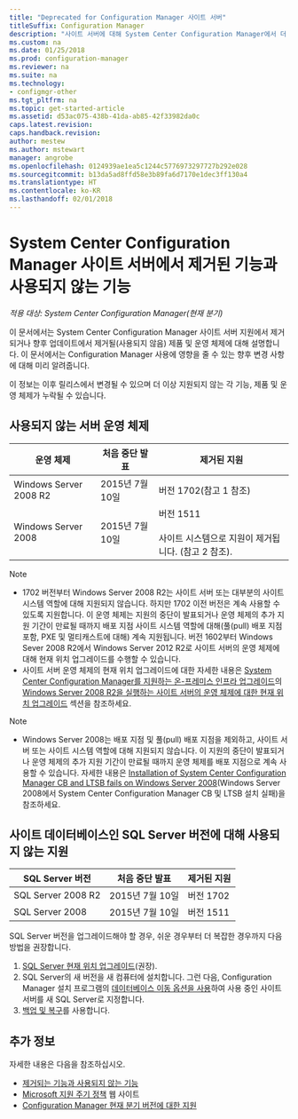 ```yaml
---
title: "Deprecated for Configuration Manager 사이트 서버"
titleSuffix: Configuration Manager
description: "사이트 서버에 대해 System Center Configuration Manager에서 더 이상 지원되지 않는 제품 및 운영 체제에 대해 알아봅니다."
ms.custom: na
ms.date: 01/25/2018
ms.prod: configuration-manager
ms.reviewer: na
ms.suite: na
ms.technology:
- configmgr-other
ms.tgt_pltfrm: na
ms.topic: get-started-article
ms.assetid: d53ac075-438b-41da-ab85-42f33982da0c
caps.latest.revision: 
caps.handback.revision: 
author: mestew
ms.author: mstewart
manager: angrobe
ms.openlocfilehash: 0124939ae1ea5c1244c5776973297727b292e028
ms.sourcegitcommit: b13da5ad8ffd58e3b89fa6d7170e1dec3ff130a4
ms.translationtype: HT
ms.contentlocale: ko-KR
ms.lasthandoff: 02/01/2018
---
```

# <a name="removed-and-deprecated-for-system-center-configuration-manager-site-servers"></a>System Center Configuration Manager 사이트 서버에서 제거된 기능과 사용되지 않는 기능

*적용 대상: System Center Configuration Manager(현재 분기)*

이 문서에서는 System Center Configuration Manager 사이트 서버 지원에서 제거되거나 향후 업데이트에서 제거될(사용되지 않음) 제품 및 운영 체제에 대해 설명합니다. 이 문서에서는 Configuration Manager 사용에 영향을 줄 수 있는 향후 변경 사항에 대해 미리 알려줍니다.  

이 정보는 이후 릴리스에서 변경될 수 있으며 더 이상 지원되지 않는 각 기능, 제품 및 운영 체제가 누락될 수 있습니다.  


## <a name="deprecated-server-operating-systems"></a>사용되지 않는 서버 운영 체제  

|**운영 체제**|**처음 중단 발표**|**제거된 지원** |  
|-|-|-| 
|Windows Server 2008 R2|2015년 7월 10일| 버전 1702(참고 1 참조)| 
|Windows Server 2008|2015년 7월 10일|버전 1511 </br></br>사이트 시스템으로 지원이 제거됩니다. (참고 2 참조).|  

>[!NOTE]
>-   1702 버전부터 Windows Server 2008 R2는 사이트 서버 또는 대부분의 사이트 시스템 역할에 대해 지원되지 않습니다. 하지만 1702 이전 버전은 계속 사용할 수 있도록 지원합니다. 이 운영 체제는 지원의 중단이 발표되거나 운영 체제의 추가 지원 기간이 만료될 때까지 배포 지점 사이트 시스템 역할에 대해(풀(pull) 배포 지점 포함, PXE 및 멀티캐스트에 대해) 계속 지원됩니다. 버전 1602부터 Windows Sever 2008 R2에서 Windows Server 2012 R2로 사이트 서버의 운영 체제에 대해 현재 위치 업그레이드를 수행할 수 있습니다.  
>- 사이트 서버 운영 체제의 현재 위치 업그레이드에 대한 자세한 내용은 [System Center Configuration Manager를 지원하는 온-프레미스 인프라 업그레이드](/sccm/core/servers/manage/upgrade-on-premises-infrastructure)의 [Windows Server 2008 R2을 실행하는 사이트 서버의 운영 체제에 대한 현재 위치 업그레이드](/sccm/core/servers/manage/upgrade-on-premises-infrastructure#bkmk_from2008r2) 섹션을 참조하세요.

>[!NOTE]
>-   Windows Server 2008는 배포 지점 및 풀(pull) 배포 지점을 제외하고, 사이트 서버 또는 사이트 시스템 역할에 대해 지원되지 않습니다. 이 지원의 중단이 발표되거나 운영 체제의 추가 지원 기간이 만료될 때까지 운영 체제를 배포 지점으로 계속 사용할 수 있습니다. 자세한 내용은 [Installation of System Center Configuration Manager CB and LTSB fails on Windows Server 2008](https://support.microsoft.com/help/4015095)(Windows Server 2008에서 System Center Configuration Manager CB 및 LTSB 설치 실패)을 참조하세요.

## <a name="deprecated-support-for-sql-server-versions-as-a-site-database"></a>사이트 데이터베이스인 SQL Server 버전에 대해 사용되지 않는 지원  

|**SQL Server 버전**|**처음 중단 발표**|**제거된 지원**|   
|-|-|-| 
|SQL Server 2008 R2|2015년 7월 10일|버전 1702| 
|SQL Server 2008|2015년 7월 10일|버전 1511|  


SQL Server 버전을 업그레이드해야 할 경우, 쉬운 경우부터 더 복잡한 경우까지 다음 방법을 권장합니다.
1. [SQL Server 현재 위치 업그레이드](/sccm/core/servers/manage/upgrade-on-premises-infrastructure#a-namebkmksupconfigupgradedbsrva-upgrade-sql-server-on-the-site-database-server)(권장).
2. SQL Server의 새 버전을 새 컴퓨터에 설치합니다. 그런 다음, Configuration Manager 설치 프로그램의 [데이터베이스 이동 옵션을 사용](/sccm/core/servers/manage/modify-your-infrastructure#a-namebkmkdbconfiga-modify-the-site-database-configuration)하여 사용 중인 사이트 서버를 새 SQL Server로 지정합니다.
3. [백업 및 복구](/sccm/protect/understand/backup-and-recovery)를 사용합니다.


## <a name="more-information"></a>추가 정보
자세한 내용은 다음을 참조하십시오.
 - [제거되는 기능과 사용되지 않는 기능](/sccm/core/plan-design/changes/deprecated/removed-and-deprecated)
 - [Microsoft 지원 주기 정책](https://support.microsoft.com/lifecycle) 웹 사이트
 - [Configuration Manager 현재 분기 버전에 대한 지원](/sccm/core/servers/manage/current-branch-versions-supported)
